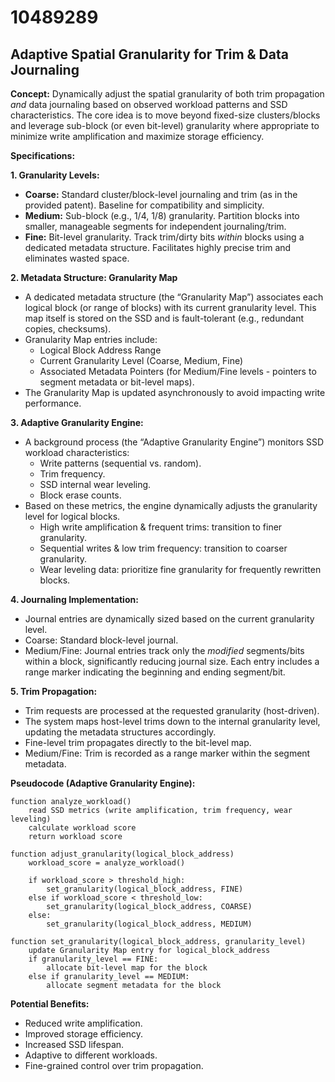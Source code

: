 # 10489289

## Adaptive Spatial Granularity for Trim & Data Journaling

**Concept:** Dynamically adjust the spatial granularity of both trim propagation *and* data journaling based on observed workload patterns and SSD characteristics. The core idea is to move beyond fixed-size clusters/blocks and leverage sub-block (or even bit-level) granularity where appropriate to minimize write amplification and maximize storage efficiency.

**Specifications:**

**1. Granularity Levels:**

*   **Coarse:** Standard cluster/block-level journaling and trim (as in the provided patent). Baseline for compatibility and simplicity.
*   **Medium:** Sub-block (e.g., 1/4, 1/8) granularity.  Partition blocks into smaller, manageable segments for independent journaling/trim.
*   **Fine:** Bit-level granularity. Track trim/dirty bits *within* blocks using a dedicated metadata structure.  Facilitates highly precise trim and eliminates wasted space.

**2. Metadata Structure: Granularity Map**

*   A dedicated metadata structure (the “Granularity Map”) associates each logical block (or range of blocks) with its current granularity level.  This map itself is stored on the SSD and is fault-tolerant (e.g., redundant copies, checksums).
*   Granularity Map entries include:
    *   Logical Block Address Range
    *   Current Granularity Level (Coarse, Medium, Fine)
    *   Associated Metadata Pointers (for Medium/Fine levels - pointers to segment metadata or bit-level maps).
*   The Granularity Map is updated asynchronously to avoid impacting write performance.

**3. Adaptive Granularity Engine:**

*   A background process (the “Adaptive Granularity Engine”) monitors SSD workload characteristics:
    *   Write patterns (sequential vs. random).
    *   Trim frequency.
    *   SSD internal wear leveling.
    *   Block erase counts.
*   Based on these metrics, the engine dynamically adjusts the granularity level for logical blocks.
    *   High write amplification & frequent trims: transition to finer granularity.
    *   Sequential writes & low trim frequency: transition to coarser granularity.
    *   Wear leveling data: prioritize fine granularity for frequently rewritten blocks.

**4. Journaling Implementation:**

*   Journal entries are dynamically sized based on the current granularity level.
*   Coarse: Standard block-level journal.
*   Medium/Fine:  Journal entries track only the *modified* segments/bits within a block, significantly reducing journal size.  Each entry includes a range marker indicating the beginning and ending segment/bit.

**5. Trim Propagation:**

*   Trim requests are processed at the requested granularity (host-driven).
*   The system maps host-level trims down to the internal granularity level, updating the metadata structures accordingly.
*   Fine-level trim propagates directly to the bit-level map.
*   Medium/Fine: Trim is recorded as a range marker within the segment metadata.

**Pseudocode (Adaptive Granularity Engine):**

```
function analyze_workload()
    read SSD metrics (write amplification, trim frequency, wear leveling)
    calculate workload score
    return workload score

function adjust_granularity(logical_block_address)
    workload_score = analyze_workload()

    if workload_score > threshold_high:
        set_granularity(logical_block_address, FINE)
    else if workload_score < threshold_low:
        set_granularity(logical_block_address, COARSE)
    else:
        set_granularity(logical_block_address, MEDIUM)

function set_granularity(logical_block_address, granularity_level)
    update Granularity Map entry for logical_block_address
    if granularity_level == FINE:
        allocate bit-level map for the block
    else if granularity_level == MEDIUM:
        allocate segment metadata for the block
```

**Potential Benefits:**

*   Reduced write amplification.
*   Improved storage efficiency.
*   Increased SSD lifespan.
*   Adaptive to different workloads.
*   Fine-grained control over trim propagation.
